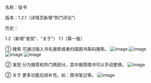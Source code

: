名称：徒书

版本：1.2.1（详情页新增“热门评论”）

历史：

  1.2（新增“发现”、“关于”）
  1.1（第一版）

  ① 搜索
    可通过输入书名搜索或者扫描图书条码搜索。
![image](https://github.com/mayuyizu/tushu/raw/master/screenshots/1.jpg)
![image](https://github.com/mayuyizu/tushu/raw/master/screenshots/1-1.jpg)
![image](https://github.com/mayuyizu/tushu/raw/master/screenshots/1-3.jpg)
![image](https://github.com/mayuyizu/tushu/raw/master/screenshots/1-3-1.jpg)

  ② 发现
    分为推荐和热门两部分，其中推荐图书可以手动更换。
![image](https://github.com/mayuyizu/tushu/raw/master/screenshots/2.jpg)

  ② 关于
    更多功能后续补充，如：图书笔记等。
![image](https://github.com/mayuyizu/tushu/raw/master/screenshots/3.jpg)
